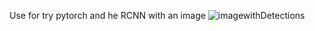 Use for try pytorch and he RCNN with an image
![imagewithDetections](https://github.com/SantiagoLunaMir/Pytorch-and-RCNN/assets/111355326/8cf3ddc8-261f-4023-87d3-66b6ce03a99b)
